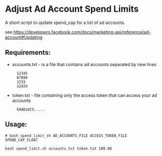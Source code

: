 # Adjust Ad Account Spend Limits

A short script to update spend_cap for a list of ad accounts.

see https://developers.facebook.com/docs/marketing-api/reference/ad-account#Updating

## Requirements:

* accounts.txt - is a file that contains ad accounts separated by new lines
  ```
    12345
    67890
    1233
    12424
  ```
* token.txt - file containing only the access token that can access your ad accounts
  ```
    EAABsbCS.....
  ```
  
## Usage:

```
# bash spend_limit_sh AD_ACCOUNTS_FILE ACCESS_TOKEN_FILE SPEND_CAP_FLOAT

bash spend_limit.sh accounts.txt token.txt 100.00
```

